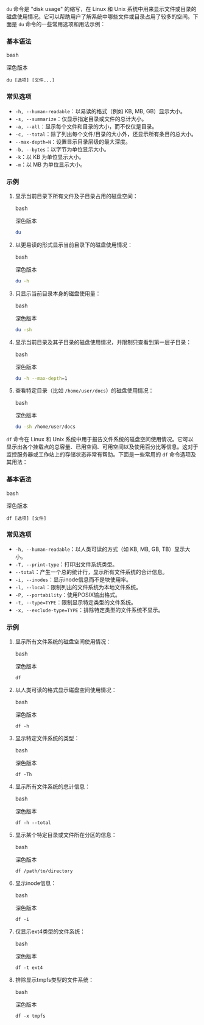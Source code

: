  `du` 命令是 "disk usage" 的缩写，在 Linux 和 Unix 系统中用来显示文件或目录的磁盘使用情况。它可以帮助用户了解系统中哪些文件或目录占用了较多的空间。下面是 `du` 命令的一些常用选项和用法示例：

### 基本语法

bash

深色版本

```shell
du [选项] [文件...]
```

### 常见选项

- `-h, --human-readable`：以易读的格式（例如 KB, MB, GB）显示大小。
- `-s, --summarize`：仅显示指定目录或文件的总计大小。
- `-a, --all`：显示每个文件和目录的大小，而不仅仅是目录。
- `-c, --total`：除了列出每个文件/目录的大小外，还显示所有条目的总大小。
- `--max-depth=N`：设置显示目录层级的最大深度。
- `-b, --bytes`：以字节为单位显示大小。
- `-k`：以 KB 为单位显示大小。
- `-m`：以 MB 为单位显示大小。

### 示例

1. 显示当前目录下所有文件及子目录占用的磁盘空间：
    
    bash
    
    深色版本
    
    ```bash
    du
    ```
    
2. 以更易读的形式显示当前目录下的磁盘使用情况：
    
    bash
    
    深色版本
    
    ```bash
    du -h
    ```
    
3. 只显示当前目录本身的磁盘使用量：
    
    bash
    
    深色版本
    
    ```bash
    du -sh
    ```
    
4. 显示当前目录及其子目录的磁盘使用情况，并限制只查看到第一层子目录：
    
    bash
    
    深色版本
    
    ```bash
    du -h --max-depth=1
    ```
    
5. 查看特定目录（比如 `/home/user/docs`）的磁盘使用情况：
    
    bash
    
    深色版本
    
    ```bash
    du -sh /home/user/docs
    ```






`df` 命令在 Linux 和 Unix 系统中用于报告文件系统的磁盘空间使用情况。它可以显示出各个挂载点的总容量、已用空间、可用空间以及使用百分比等信息。这对于监控服务器或工作站上的存储状态非常有帮助。下面是一些常用的 `df` 命令选项及其用法：

### 基本语法

bash

深色版本

```
df [选项] [文件]
```

### 常见选项

- `-h, --human-readable`：以人类可读的方式（如 KB, MB, GB, TB）显示大小。
- `-T, --print-type`：打印出文件系统类型。
- `--total`：产生一个总的统计行，显示所有文件系统的合计信息。
- `-i, --inodes`：显示inode信息而不是块使用率。
- `-l, --local`：限制列出的文件系统为本地文件系统。
- `-P, --portability`：使用POSIX输出格式。
- `-t, --type=TYPE`：限制显示特定类型的文件系统。
- `-x, --exclude-type=TYPE`：排除特定类型的文件系统不显示。

### 示例

1. 显示所有文件系统的磁盘空间使用情况：
    
    bash
    
    深色版本
    
    ```
    df
    ```
    
2. 以人类可读的格式显示磁盘空间使用情况：
    
    bash
    
    深色版本
    
    ```
    df -h
    ```
    
3. 显示特定文件系统的类型：
    
    bash
    
    深色版本
    
    ```
    df -Th
    ```
    
4. 显示所有文件系统的总计信息：
    
    bash
    
    深色版本
    
    ```
    df -h --total
    ```
    
5. 显示某个特定目录或文件所在分区的信息：
    
    bash
    
    深色版本
    
    ```
    df /path/to/directory
    ```
    
6. 显示inode信息：
    
    bash
    
    深色版本
    
    ```
    df -i
    ```
    
7. 仅显示ext4类型的文件系统：
    
    bash
    
    深色版本
    
    ```
    df -t ext4
    ```
    
8. 排除显示tmpfs类型的文件系统：
    
    bash
    
    深色版本
    
    ```
    df -x tmpfs
    ```